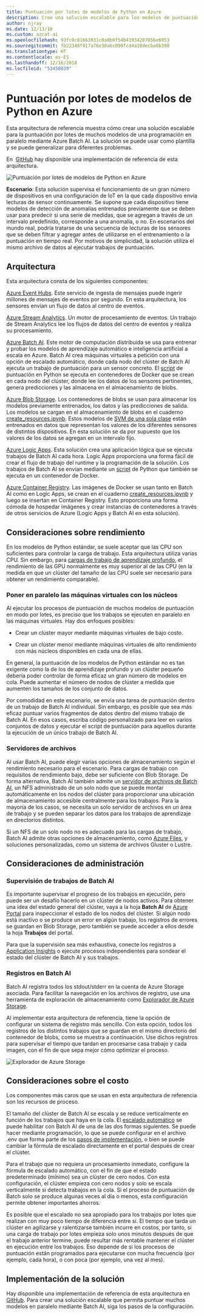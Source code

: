 ```yaml
---
title: Puntuación por lotes de modelos de Python en Azure
description: Cree una solución escalable para los modelos de puntuación por lotes en una programación en paralelo mediante Azure Batch AI.
author: njray
ms.date: 12/13/18
ms.custom: azcat-ai
ms.openlocfilehash: 93fc0c81663931c0a8b0f54b41934287056e6953
ms.sourcegitcommit: fb22348f917a76e30a6c090fcd4a18decba0b398
ms.translationtype: HT
ms.contentlocale: es-ES
ms.lasthandoff: 12/16/2018
ms.locfileid: "53450839"
---
```

# <a name="batch-scoring-of-python-models-on-azure"></a>Puntuación por lotes de modelos de Python en Azure

Esta arquitectura de referencia muestra cómo crear una solución escalable para la puntuación por lotes de muchos modelos de una programación en paralelo mediante Azure Batch AI. La solución se puede usar como plantilla y se puede generalizar para diferentes problemas.

En  [GitHub][github] hay disponible una implementación de referencia de esta arquitectura.

![Puntuación por lotes de modelos de Python en Azure](./_images/batch-scoring-python.png)

**Escenario**: Esta solución supervisa el funcionamiento de un gran número de dispositivos en una configuración de IoT en la que cada dispositivo envía lecturas de sensor continuamente. Se supone que cada dispositivo tiene modelos de detección de anomalías entrenados previamente que se deben usar para predecir si una serie de medidas, que se agregan a través de un intervalo predefinido, corresponde a una anomalía, o no. En escenarios del mundo real, podría tratarse de una secuencia de lecturas de los sensores que se deben filtrar y agregar antes de utilizarse en el entrenamiento o la puntuación en tiempo real. Por motivos de simplicidad, la solución utiliza el mismo archivo de datos al ejecutar trabajos de puntuación.

## <a name="architecture"></a>Arquitectura

Esta arquitectura consta de los siguientes componentes:

[Azure Event Hubs][event-hubs]. Este servicio de ingesta de mensajes puede ingerir millones de mensajes de eventos por segundo. En esta arquitectura, los sensores envían un flujo de datos al centro de eventos.

[Azure Stream Analytics][stream-analytics]. Un motor de procesamiento de eventos. Un trabajo de Stream Analytics lee los flujos de datos del centro de eventos y realiza su procesamiento.

[Azure Batch AI][batch-ai]. Este motor de computación distribuida se usa para entrenar y probar los modelos de aprendizaje automático e inteligencia artificial a escala en Azure. Batch AI crea máquinas virtuales a petición con una opción de escalado automático, donde cada nodo del clúster de Batch AI ejecuta un trabajo de puntuación para un sensor concreto. El [script][python-script] de puntuación en Python se ejecuta en contenedores de Docker que se crean en cada nodo del clúster, donde lee los datos de los sensores pertinentes, genera predicciones y las almacena en el almacenamiento de blobs.

[Azure Blob Storage][storage]. Los contenedores de blobs se usan para almacenar los modelos previamente entrenados, los datos y las predicciones de salida. Los modelos se cargan en el almacenamiento de blobs en el cuaderno [create\_resources.ipynb][create-resources]. Estos modelos de [SVM de una sola clase][one-class-svm] están entrenados en datos que representan los valores de los diferentes sensores de distintos dispositivos. En esta solución se da por supuesto que los valores de los datos se agregan en un intervalo fijo.

[Azure Logic Apps][logic-apps]. Esta solución crea una aplicación lógica que se ejecuta trabajos de Batch AI cada hora. Logic Apps proporciona una forma fácil de crear el flujo de trabajo del runtime y la programación de la solución. Los trabajos de Batch AI se envían mediante un [script][script] de Python que también se ejecuta en un contenedor de Docker.

[Azure Container Registry][acr]. Las imágenes de Docker se usan tanto en Batch AI como en Logic Apps, se crean en el cuaderno [create\_resources.ipynb][create-resources] y luego se insertan en Container Registry. Esto proporciona una forma cómoda de hospedar imágenes y crear instancias de contenedores a través de otros servicios de Azure (Logic Apps y Batch AI en esta solución).

## <a name="performance-considerations"></a>Consideraciones sobre rendimiento

En los modelos de Python estándar, se suele aceptar que las CPU son suficientes para controlar la carga de trabajo. Esta arquitectura utiliza varias CPU. Sin embargo, para [cargas de trabajo de aprendizaje profundo][deep], el rendimiento de las GPU normalmente es muy superior al de las CPU (en la medida en que un clúster del tamaño de las CPU suele ser necesario para obtener un rendimiento comparable).

### <a name="parallelizing-across-vms-vs-cores"></a>Poner en paralelo las máquinas virtuales con los núcleos

Al ejecutar los procesos de puntuación de muchos modelos de puntuación en modo por lotes, es preciso que los trabajos se ejecuten en paralelo en las máquinas virtuales. Hay dos enfoques posibles: 

* Crear un clúster mayor mediante máquinas virtuales de bajo costo.

* Crear un clúster menor mediante máquinas virtuales de alto rendimiento con más núcleos disponibles en cada una de ellas.

En general, la puntuación de los modelos de Python estándar no es tan exigente como la de los de aprendizaje profundo y un clúster pequeño debería poder controlar de forma eficaz un gran número de modelos en cola. Puede aumentar el número de nodos de clúster a medida que aumenten los tamaños de los conjunto de datos.

Por comodidad en este escenario, se envía una tarea de puntuación dentro de un trabajo de Batch AI individual. Sin embargo, es posible que sea más eficaz puntuar varios fragmentos de datos dentro del mismo trabajo de Batch AI. En esos casos, escriba código personalizado para leer en varios conjuntos de datos y ejecutar el script de puntuación para aquellos durante la ejecución de un único trabajo de Batch AI.

### <a name="file-servers"></a>Servidores de archivos

Al usar Batch AI, puede elegir varias opciones de almacenamiento según el rendimiento necesario para el escenario. Para cargas de trabajo con requisitos de rendimiento bajo, debe ser suficiente con Blob Storage. De forma alternativa, Batch AI también admite un [servidor de archivos de Batch AI][bai-file-server], un NFS administrado de un solo nodo que se puede montar automáticamente en los nodos del clúster para proporcionar una ubicación de almacenamiento accesible centralmente para los trabajos. Para la mayoría de los casos, se necesita un solo servidor de archivos en un área de trabajo y se pueden separar los datos para los trabajos de aprendizaje en directorios distintos.

Si un NFS de un solo nodo no es adecuado para las cargas de trabajo, Batch AI admite otras opciones de almacenamiento, como [Azure Files][azure-files], y soluciones personalizadas, como un sistema de archivos Gluster o Lustre.

## <a name="management-considerations"></a>Consideraciones de administración

### <a name="monitoring-batch-ai-jobs"></a>Supervisión de trabajos de Batch AI

Es importante supervisar el progreso de los trabajos en ejecución, pero puede ser un desafío hacerlo en un clúster de nodos activos. Para obtener una idea del estado general del clúster, vaya a la hoja **Batch AI** de [Azure Portal][portal] para inspeccionar el estado de los nodos del clúster. Si algún nodo está inactivo o se produce un error en algún trabajo, los registros de errores se guardan en Blob Storage, pero también se puede acceder a ellos desde la hoja **Trabajos** del portal.

Para que la supervisión sea más exhaustiva, conecte los registros a [Application Insights][ai] o ejecute procesos independientes para sondear el estado del clúster de Batch AI y sus trabajos.

### <a name="logging-in-batch-ai"></a>Registros en Batch AI

Batch AI registra todos los stdout/stderr en la cuenta de Azure Storage asociada. Para facilitar la navegación en los archivos de registro, use una herramienta de exploración de almacenamiento como [Explorador de Azure Storage][explorer].

Al implementar esta arquitectura de referencia, tiene la opción de configurar un sistema de registro más sencillo. Con esta opción, todos los registros de los distintos trabajos que se guardan en el mismo directorio del contenedor de blobs, como se muestra a continuación. Use dichos registros para supervisar el tiempo que tardan en procesarse casa trabajo y cada imagen, con el fin de que sepa mejor cómo optimizar el proceso.

![Explorador de Azure Storage](./_images/batch-scoring-python-monitor.png)

## <a name="cost-considerations"></a>Consideraciones sobre el costo

Los componentes más caros que se usan en esta arquitectura de referencia son los recursos de proceso.

El tamaño del clúster de Batch AI se escala y se reduce verticalmente en función de los trabajos que haya en la cola. El [escalado automático][automatic-scaling] se puede habilitar con Batch AI de una de las dos formas siguientes. Se puede hacer mediante programación, lo que se puede configurar en el archivo .env que forma parte de los [pasos de implementación][github], o bien se puede cambiar la fórmula de escalado directamente en el portal después de crear el clúster.

Para el trabajo que no requiera un procesamiento inmediato, configure la fórmula de escalado automático, con el fin de que el estado predeterminado (mínimo) sea un clúster de cero nodos. Con esta configuración, el clúster empieza con cero nodos y solo se escala verticalmente si detecta trabajos en la cola. Si el proceso de puntuación de Batch solo se produce algunas veces al día o menos, esta configuración permite obtener importantes ahorros.

Es posible que el escalado no sea apropiado para los trabajos por lotes que realizan con muy poco tiempo de diferencia entre sí. El tiempo que tarda un clúster en agilizarse y ralentizarse también incurre en costos, por tanto, si una carga de trabajo por lotes empieza solo unos minutos después de que el trabajo anterior termine, puede resultar más rentable mantener el clúster en ejecución entre los trabajos. Eso depende de si los procesos de puntuación están programados para ejecutarse con mucha frecuencia (por ejemplo, cada hora), o con poca (por ejemplo, una vez al mes).

## <a name="deploy-the-solution"></a>Implementación de la solución

Hay disponible una implementación de referencia de esta arquitectura en [GitHub][github]. Para crear una solución escalable que permita puntuar muchos modelos en paralelo mediante Batch AI, siga los pasos de la configuración.

[acr]: /azure/container-registry/container-registry-intro
[ai]: /azure/application-insights/app-insights-overview
[automatic-scaling]: /azure/batch/batch-automatic-scaling
[azure-files]: /azure/storage/files/storage-files-introduction
[batch-ai]: /azure/batch-ai/
[bai-file-server]: /azure/batch-ai/resource-concepts#file-server
[create-resources]: https://github.com/Azure/BatchAIAnomalyDetection/blob/master/create_resources.ipynb
[deep]: /azure/architecture/reference-architectures/ai/batch-scoring-deep-learning
[event-hubs]: /azure/event-hubs/event-hubs-geo-dr
[explorer]: https://azure.microsoft.com/en-us/features/storage-explorer/
[github]: https://github.com/Azure/BatchAIAnomalyDetection
[logic-apps]: /azure/logic-apps/logic-apps-overview
[one-class-svm]: http://scikit-learn.org/stable/modules/generated/sklearn.svm.OneClassSVM.html
[portal]: https://portal.azure.com
[python-script]: https://github.com/Azure/BatchAIAnomalyDetection/blob/master/batchai/predict.py
[script]: https://github.com/Azure/BatchAIAnomalyDetection/blob/master/sched/submit_jobs.py
[storage]: /azure/storage/blobs/storage-blobs-overview
[stream-analytics]: /azure/stream-analytics/
